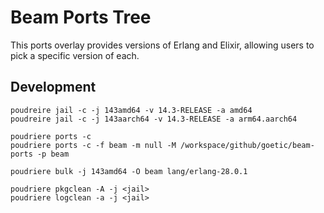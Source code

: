 # Beam Ports Tree

This ports overlay provides versions of Erlang and Elixir, allowing users to pick
a specific version of each.

## Development

``` shell
poudreire jail -c -j 143amd64 -v 14.3-RELEASE -a amd64
poudreire jail -c -j 143aarch64 -v 14.3-RELEASE -a arm64.aarch64

poudriere ports -c
poudriere ports -c -f beam -m null -M /workspace/github/goetic/beam-ports -p beam
```

``` shell
poudriere bulk -j 143amd64 -O beam lang/erlang-28.0.1
```

``` shell
poudriere pkgclean -A -j <jail>
poudriere logclean -a -j <jail>
```
